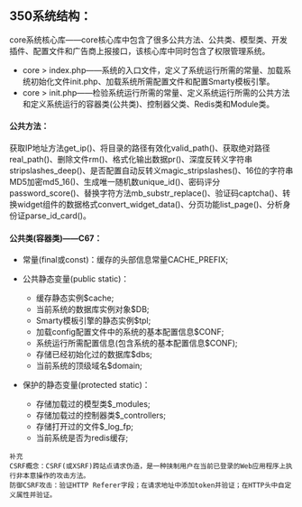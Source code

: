 ## 350系统结构：
core系统核心库——core核心库中包含了很多公共方法、公共类、模型类、开发插件、配置文件和广告商上报接口，该核心库中同时包含了权限管理系统。
- core > index.php——系统的入口文件，定义了系统运行所需的常量、加载系统初始化文件init.php、加载系统所需配置文件和配置Smarty模板引擎。
- core > init.php——检验系统运行所需的常量、定义系统运行所需的公共方法和定义系统运行的容器类(公共类)、控制器父类、Redis类和Module类。

#### 公共方法：

获取IP地址方法get_ip()、将目录的路径有效化valid_path()、获取绝对路径real_path()、删除文件rm()、格式化输出数据pr()、深度反转义字符串stripslashes_deep()、是否配置自动反转义magic_stripslashes()、16位的字符串MD5加密md5_16()、生成唯一随机数unique_id()、密码评分password_score()、替换字符方法mb_substr_replace()、验证码captcha()、转换widget组件的数据格式convert_widget_data()、分页功能list_page()、分析身份证parse_id_card()。

#### 公共类(容器类)——C67：

- 常量(final或const)：缓存的头部信息常量CACHE_PREFIX;

- 公共静态变量(public static)：
    - 缓存静态实例$cache;
    - 当前系统的数据库实例对象$DB;
    - Smarty模板引擎的静态实例$tpl;
    - 加载config配置文件中的系统的基本配置信息$CONF;
    - 系统运行所需配置信息(包含系统的基本配置信息$CONF);
    - 存储已经初始化过的数据库$dbs;
    - 当前系统的顶级域名$domain;

- 保护的静态变量(protected static)：
    - 存储加载过的模型类$_modules;
    - 存储加载过的控制器类$_controllers;
    - 存储打开过的文件$_log_fp;
    - 当前系统是否为redis缓存;

```
补充
CSRF概念：CSRF(或XSRF)跨站点请求伪造，是一种挟制用户在当前已登录的Web应用程序上执行非本意操作的攻击方法。
防御CSRF攻击：验证HTTP Referer字段；在请求地址中添加token并验证；在HTTP头中自定义属性并验证。

```